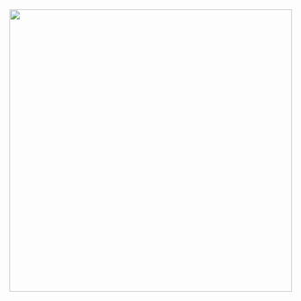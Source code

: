 <img src="https://res.cloudinary.com/dkepitcb7/image/upload/v1753175238/Screenshot_2025-07-22_160703_klvs7s.png" width=500>